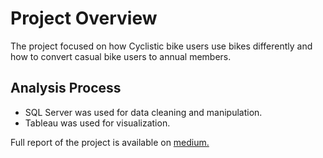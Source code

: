 # Project Overview

The project focused on how Cyclistic bike users use bikes differently and how to convert casual bike users to annual members.

## Analysis Process

- SQL Server was used for data cleaning and manipulation.
- Tableau was used for visualization.

 Full report of the project is available on [medium.](https://medium.com/@atollysamuel/google-data-analytics-capstone-project-cyclistic-bike-share-analysis-504a2c8cd92f)
